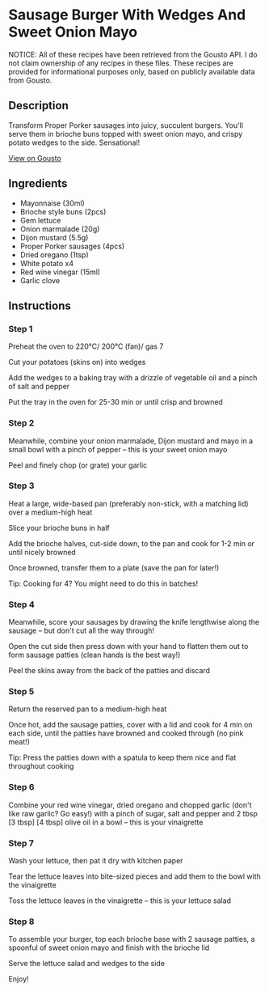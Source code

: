 # Sausage Burger With Wedges And Sweet Onion Mayo

NOTICE: All of these recipes have been retrieved from the Gousto API. I do not claim ownership of any recipes in these files. These recipes are provided for informational purposes only, based on publicly available data from Gousto.

## Description

Transform Proper Porker sausages into juicy, succulent burgers. You'll serve them in brioche buns topped with sweet onion mayo, and crispy potato wedges to the side. Sensational!

[View on Gousto](https://www.gousto.co.uk/recipes/cookbook/sausage-burger-sweet-onion-mayo)

## Ingredients

- Mayonnaise (30ml)
- Brioche style buns (2pcs)
- Gem lettuce
- Onion marmalade (20g)
- Dijon mustard (5.5g)
- Proper Porker sausages (4pcs)
- Dried oregano (1tsp)
- White potato x4
- Red wine vinegar (15ml)
- Garlic clove

## Instructions


### Step 1

Preheat the oven to 220°C/ 200°C (fan)/ gas 7

Cut your potatoes (skins on) into wedges

Add the wedges to a baking tray with a drizzle of vegetable oil and a pinch of salt and pepper

Put the tray in the oven for 25-30 min or until crisp and browned


### Step 2

Meanwhile, combine your onion marmalade, Dijon mustard and mayo in a small bowl with a pinch of pepper – this is your sweet onion mayo

Peel and finely chop (or grate) your garlic


### Step 3

Heat a large, wide-based pan (preferably non-stick, with a matching lid) over a medium-high heat

Slice your brioche buns in half

Add the brioche halves, cut-side down, to the pan and cook for 1-2 min or until nicely browned

Once browned, transfer them to a plate (save the pan for later!)

Tip: Cooking for 4? You might need to do this in batches!


### Step 4

Meanwhile, score your sausages by drawing the knife lengthwise along the sausage – but don't cut all the way through!

Open the cut side then press down with your hand to flatten them out to form sausage patties (clean hands is the best way!)

Peel the skins away from the back of the patties and discard


### Step 5

Return the reserved pan to a medium-high heat

Once hot, add the sausage patties, cover with a lid and cook for 4 min on each side, until the patties have browned and cooked through (no pink meat!)

Tip: Press the patties down with a spatula to keep them nice and flat throughout cooking


### Step 6

Combine your red wine vinegar, dried oregano and chopped garlic (don't like raw garlic? Go easy!) with a pinch of sugar, salt and pepper and 2 tbsp <span class="text-purple">[3 tbsp]</span> <span class="text-danger">[4 tbsp]</span> olive oil in a bowl – this is your vinaigrette


### Step 7

Wash your lettuce, then pat it dry with kitchen paper

Tear the lettuce leaves into bite-sized pieces and add them to the bowl with the vinaigrette

Toss the lettuce leaves in the vinaigrette – this is your lettuce salad

### Step 8

To assemble your burger, top each brioche base with 2 sausage patties, a spoonful of sweet onion mayo and finish with the brioche lid

Serve the lettuce salad and wedges to the side

Enjoy!

